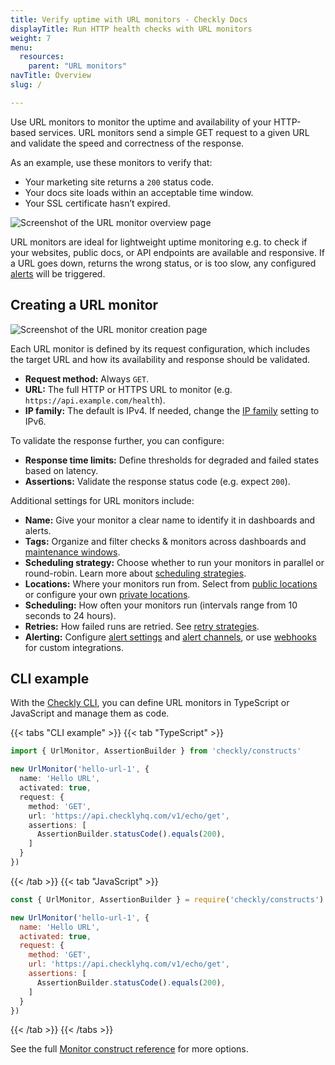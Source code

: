```yaml
---
title: Verify uptime with URL monitors - Checkly Docs
displayTitle: Run HTTP health checks with URL monitors
weight: 7
menu:
  resources:
    parent: "URL monitors"
navTitle: Overview
slug: /

---
```


Use URL monitors to monitor the uptime and availability of your HTTP-based services. URL monitors send a simple GET request to a given URL and validate the speed and correctness of the response.

As an example, use these monitors to verify that:

* Your marketing site returns a `200` status code.
* Your docs site loads within an acceptable time window.
* Your SSL certificate hasn’t expired.

![Screenshot of the URL monitor overview page](/docs/images/http-checks/http-check-overview.png)

URL monitors are ideal for lightweight uptime monitoring e.g. to check if your websites, public docs, or API endpoints are available and responsive. If a URL goes down, returns the wrong status, or is too slow, any configured [alerts](/docs/alerting-and-retries/) will be triggered.

## Creating a URL monitor

![Screenshot of the URL monitor creation page](/docs/images/http-checks/create-http-check.png)

Each URL monitor is defined by its request configuration, which includes the target URL and how its availability and response should be validated.

* **Request method:** Always `GET`.
* **URL:** The full HTTP or HTTPS URL to monitor (e.g. `https://api.example.com/health`).
* **IP family:** The default is IPv4. If needed, change the [IP family](/docs/monitoring/ip-info/#ipv4-and-ipv6-support) setting to IPv6.

To validate the response further, you can configure:

* **Response time limits:** Define thresholds for degraded and failed states based on latency.
* **Assertions:** Validate the response status code (e.g. expect `200`).

Additional settings for URL monitors include:

* **Name:** Give your monitor a clear name to identify it in dashboards and alerts.
* **Tags:** Organize and filter checks & monitors across dashboards and [maintenance windows](/docs/maintenance-windows/).
* **Scheduling strategy:** Choose whether to run your monitors in parallel or round-robin. Learn more about [scheduling strategies](/docs/monitoring/global-locations#scheduling-strategies).
* **Locations:**  Where your monitors run from. Select from [public locations](/docs/monitoring/global-locations/) or configure your own [private locations](/docs/private-locations/).
* **Scheduling:** How often your monitors run (intervals range from 10 seconds to 24 hours).
* **Retries:** How failed runs are retried. See [retry strategies](/docs/alerting-and-retries/retries/).
* **Alerting:** Configure [alert settings](/docs/alerting-and-retries/alert-settings/) and [alert channels](/docs/alerting-and-retries/alert-channels/), or use [webhooks](/docs/alerting-and-retries/webhooks/) for custom integrations.

## CLI example

With the [Checkly CLI](/docs/cli/), you can define URL monitors in TypeScript or JavaScript and manage them as code.

{{< tabs "CLI example" >}}
{{< tab "TypeScript" >}}

```ts {title="hello-url.monitor.ts"}
import { UrlMonitor, AssertionBuilder } from 'checkly/constructs'

new UrlMonitor('hello-url-1', {
  name: 'Hello URL',
  activated: true,
  request: {
    method: 'GET',
    url: 'https://api.checklyhq.com/v1/echo/get',
    assertions: [
      AssertionBuilder.statusCode().equals(200),
    ]
  }
})
```

{{< /tab >}}
{{< tab "JavaScript" >}}

```js {title="hello-url.monitor.js"}
const { UrlMonitor, AssertionBuilder } = require('checkly/constructs')

new UrlMonitor('hello-url-1', {
  name: 'Hello URL',
  activated: true,
  request: {
    method: 'GET',
    url: 'https://api.checklyhq.com/v1/echo/get',
    assertions: [
      AssertionBuilder.statusCode().equals(200),
    ]
  }
})
```

{{< /tab >}}
{{< /tabs >}}

See the full [Monitor construct reference](/docs/cli/constructs-reference/#urlmonitor) for more options.
